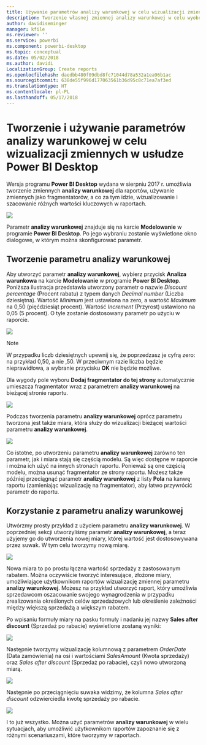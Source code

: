 ```yaml
---
title: Używanie parametrów analizy warunkowej w celu wizualizacji zmiennych w usłudze Power BI Desktop
description: Tworzenie własnej zmiennej analizy warunkowej w celu wyobrażenia i wizualizacji zmiennych w raportach usługi Power BI
author: davidiseminger
manager: kfile
ms.reviewer: ''
ms.service: powerbi
ms.component: powerbi-desktop
ms.topic: conceptual
ms.date: 05/02/2018
ms.author: davidi
LocalizationGroup: Create reports
ms.openlocfilehash: daedbb480f09dbd8fc71044d78a532a1ea96b1ac
ms.sourcegitcommit: 638de55f996d177063561b36d95c8c71ea7af3ed
ms.translationtype: HT
ms.contentlocale: pl-PL
ms.lasthandoff: 05/17/2018
---
```

# <a name="create-and-use-a-what-if-parameter-to-visualize-variables-in-power-bi-desktop"></a>Tworzenie i używanie parametrów analizy warunkowej w celu wizualizacji zmiennych w usłudze Power BI Desktop
Wersja programu **Power BI Desktop** wydana w sierpniu 2017 r. umożliwia tworzenie zmiennych **analizy warunkowej** dla raportów, używanie zmiennych jako fragmentatorów, a co za tym idzie, wizualizowanie i szacowanie różnych wartości kluczowych w raportach.

![](media/desktop-what-if/what-if_01.png)

Parametr **analizy warunkowej** znajduje się na karcie **Modelowanie** w programie **Power BI Desktop**. Po jego wybraniu zostanie wyświetlone okno dialogowe, w którym można skonfigurować parametr.

## <a name="creating-a-what-if-parameter"></a>Tworzenie parametru analizy warunkowej
Aby utworzyć parametr **analizy warunkowej**, wybierz przycisk **Analiza warunkowa** na karcie **Modelowanie** w programie **Power BI Desktop**. Poniższa ilustracja przedstawia utworzony parametr o nazwie *Discount percentage* (Procent rabatu) z typem danych *Decimal number* (Liczba dziesiętna). Wartość *Minimum* jest ustawiona na zero, a wartość *Maximum* na 0,50 (pięćdziesiąt procent). Wartość *Increment* (Przyrost) ustawiono na 0,05 (5 procent). O tyle zostanie dostosowany parametr po użyciu w raporcie.

![](media/desktop-what-if/what-if_02.png)

> [!NOTE]
> W przypadku liczb dziesiętnych upewnij się, że poprzedzasz je cyfrą zero: na przykład 0,50, a nie ,50. W przeciwnym razie liczba będzie nieprawidłowa, a wybranie przycisku **OK** nie będzie możliwe.
> 
> 

Dla wygody pole wyboru **Dodaj fragmentator do tej strony** automatycznie umieszcza fragmentator wraz z parametrem **analizy warunkowej** na bieżącej stronie raportu.

![](media/desktop-what-if/what-if_03.png)

Podczas tworzenia parametru **analizy warunkowej** oprócz parametru tworzona jest także miara, która służy do wizualizacji bieżącej wartości parametru **analizy warunkowej**.

![](media/desktop-what-if/what-if_04.png)

Co istotne, po utworzeniu parametru **analizy warunkowej** zarówno ten parametr, jak i miara stają się częścią modelu. Są więc dostępne w raporcie i można ich użyć na innych stronach raportu. Ponieważ są one częścią modelu, można usunąć fragmentator ze strony raportu. Możesz także później przeciągnąć parametr **analizy warunkowej** z listy **Pola** na kanwę raportu (zamieniając wizualizację na fragmentator), aby łatwo przywrócić parametr do raportu.

## <a name="using-a-what-if-parameter"></a>Korzystanie z parametru analizy warunkowej
Utwórzmy prosty przykład z użyciem parametru **analizy warunkowej**. W poprzedniej sekcji utworzyliśmy parametr **analizy warunkowej**, a teraz użyjemy go do utworzenia nowej miary, której wartość jest dostosowywana przez suwak. W tym celu tworzymy nową miarę.

![](media/desktop-what-if/what-if_05.png)

Nowa miara to po prostu łączna wartość sprzedaży z zastosowanym rabatem. Można oczywiście tworzyć interesujące, złożone miary, umożliwiające użytkownikom raportów wizualizację zmiennej parametru **analizy warunkowej**. Możesz na przykład utworzyć raport, który umożliwia sprzedawcom oszacowanie swojego wynagrodzenia w przypadku zrealizowania określonych celów sprzedażowych lub określenie zależności między większą sprzedażą a większym rabatem.

Po wpisaniu formuły miary na pasku formuły i nadaniu jej nazwy **Sales after discount** (Sprzedaż po rabacie) wyświetlone zostaną wyniki:

![](media/desktop-what-if/what-if_06.png)

Następnie tworzymy wizualizację kolumnową z parametrem *OrderDate* (Data zamówienia) na osi i wartościami *SalesAmount* (Kwota sprzedaży) oraz *Sales after discount* (Sprzedaż po rabacie), czyli nowo utworzoną miarą.

![](media/desktop-what-if/what-if_07.png)

Następnie po przeciągnięciu suwaka widzimy, że kolumna *Sales after discount* odzwierciedla kwotę sprzedaży po rabacie.

![](media/desktop-what-if/what-if_08.png)

I to już wszystko. Można użyć parametrów **analizy warunkowej** w wielu sytuacjach, aby umożliwić użytkownikom raportów zapoznanie się z różnymi scenariuszami, które tworzymy w raportach.

